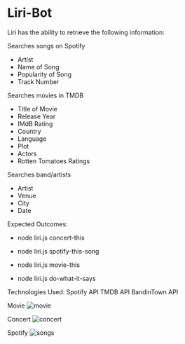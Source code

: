 # Liri-Bot

Liri has the ability to retrieve the following information:


Searches songs on Spotify

* Artist
* Name of Song
* Popularity of Song
* Track Number

Searches movies in TMDB

* Title of Movie
* Release Year
* IMdB Rating
* Country
* Language
* Plot
* Actors
* Rotten Tomatoes Ratings


Searches band/artists

* Artist
* Venue
* City
* Date


Expected Outcomes:

* node liri.js concert-this

* node liri.js spotify-this-song

* node liri.js movie-this

* node liri.js do-what-it-says




Technologies Used:
Spotify API TMDB API BandinTown API

Movie
![movie](https://github.com/ccsosa24/Liri-Bot/movie-this.gif)


Concert
![concert](https://github.com/ccsosa24/Liri-Bot/concert-this.gif)

Spotify 
![songs](https://github.com/ccsosa24/Liri-Bot/song-this.gif)

